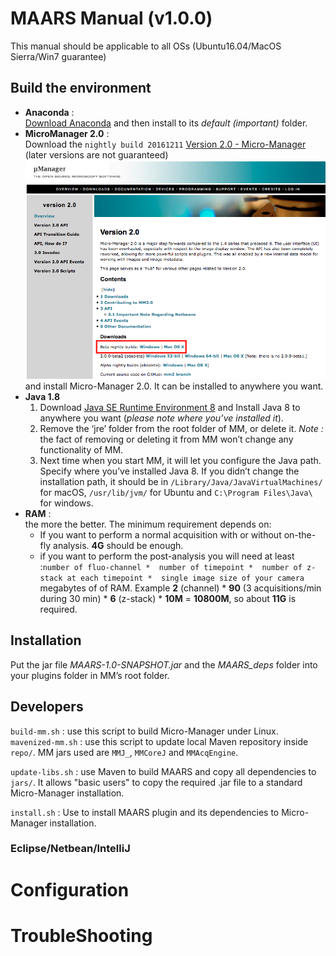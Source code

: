 # MAARS Manual (v1.0.0)
This manual should be applicable to all OSs (Ubuntu16.04/MacOS Sierra/Win7  guarantee) 
## Build the environment
* **Anaconda** :  
[Download Anaconda](https://www.continuum.io/downloads) and then install to its _default (important)_ folder.
* **MicroManager 2.0** :  
Download the `nightly build 20161211` [Version 2.0 - Micro-Manager](https://micro-manager.org/wiki/Version_2.0)  (later versions are not guaranteed)
![](images/Micro-Manager_download_page.png)
 and install Micro-Manager 2.0. It can be installed to anywhere you want.
* **Java 1.8**
	1. Download [Java SE Runtime Environment 8](http://www.oracle.com/technetwork/java/javase/downloads/jre8-downloads-2133155.html) and Install Java 8 to anywhere you want (_please note where you’ve installed it_).
	2. Remove the ‘jre’ folder from the root folder of MM, or delete it. _Note :_ the fact of removing or deleting it from MM won’t change any functionality of MM.
	3. Next time when you start MM, it will let you configure the Java path. Specify where you’ve installed Java 8. If you didn’t change the installation path, it should be in `/Library/Java/JavaVirtualMachines/` for macOS, `/usr/lib/jvm/` for Ubuntu and `C:\Program Files\Java\` for windows.
* **RAM** :  
the more the better. The minimum requirement depends on:
	* If you want to perform a normal acquisition with or without on-the-fly analysis. **4G** should be enough.
	* if you want to perform the post-analysis you will need at least :`number of fluo-channel * 
	number of timepoint * 
	number of z-stack at each timepoint * 
	single image size of your camera` megabytes of of RAM.   Example **2** (channel)  * **90** (3 acquisitions/min during 30 min) * **6** (z-stack) * **10M** = **10800M**, so about **11G** is required.

## Installation
Put the jar file *MAARS-1.0-SNAPSHOT.jar* and the *MAARS_deps* folder into your plugins folder in MM’s root folder.

## Developers
 `build-mm.sh` : use this script to build Micro-Manager under Linux.
 `mavenized-mm.sh` : use this script to update local Maven repository inside `repo/`. MM jars used are `MMJ_`, `MMCoreJ` and `MMAcqEngine`.

`update-libs.sh` : use Maven to build MAARS and copy all dependencies to `jars/`. It allows "basic users" to copy the required .jar file to a standard Micro-Manager installation.

`install.sh` : Use to install MAARS plugin and its dependencies to Micro-Manager installation.
### Eclipse/Netbean/IntelliJ
# Configuration
# TroubleShooting